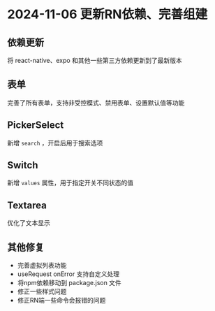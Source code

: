 # 2024-11-06 更新RN依赖、完善组建

## 依赖更新

将 react-native、expo 和其他一些第三方依赖更新到了最新版本

## 表单
完善了所有表单，支持非受控模式、禁用表单、设置默认值等功能

## PickerSelect

新增 `search` ，开启后用于搜索选项

## Switch

新增 `values` 属性，用于指定开关不同状态的值

## Textarea
优化了文本显示

## 其他修复
- 完善虚拟列表功能
- useRequest onError 支持自定义处理
- 将npm依赖移动到 package.json 文件
- 修正一些样式问题
- 修正RN端一些命令会报错的问题